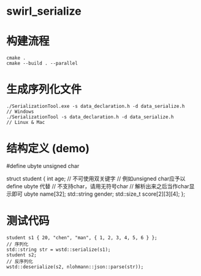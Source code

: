 # swirl_serialize
# 构建流程
	cmake .
	cmake --build . --parallel

# 生成序列化文件
	./SerializationTool.exe -s data_declaration.h -d data_serialize.h     // Windows
	./SerializationTool -s data_declaration.h -d data_serialize.h         // Linux & Mac

# 结构定义 (demo)
#define ubyte unsigned char

struct student
{
    int age;
    // 不可使用双关键字
    // 例如unsigned char应予以define ubyte 代替
    // 不支持char，请用无符号char
    // 解析出来之后当作char显示即可
    ubyte name[32];
    std::string gender;
    std::size_t score[2][3][4];
};
# 测试代码
	student s1 { 20, "chen", "man", { 1, 2, 3, 4, 5, 6 } };
	// 序列化
	std::string str = wstd::serialize(s1);
	student s2;
	// 反序列化
	wstd::deserialize(s2, nlohmann::json::parse(str));

